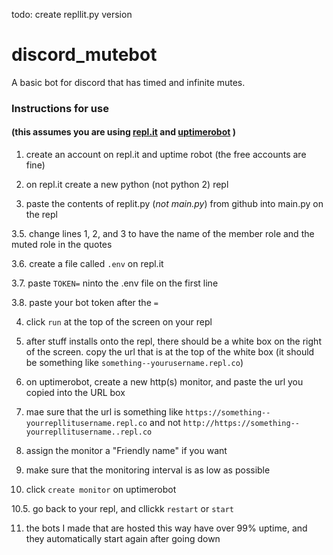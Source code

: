 todo: create repllit.py version

# discord_mutebot
A basic bot for discord that has timed and infinite mutes.

### Instructions for use
#### (this assumes you are using [repl.it](https://repl.it/) and [uptimerobot](https://uptimerobot.com/login?rt=https://uptimerobot.com/dashboard#) )

1. create an account on repl.it and uptime robot (the free accounts are fine)

2. on repl.it create a new python (not python 2) repl

3. paste the contents of replit.py (*not main.py*) from github into main.py on the repl

3.5. change lines 1, 2, and 3 to have the name of the member role and the muted role in the quotes

3.6. create a file called `.env` on repl.it

3.7. paste `TOKEN=` ninto the .env file on the first line

3.8. paste your bot token after the `=`

4. click `run` at the top of the screen on your repl

5. after stuff installs onto the repl, there should be a white box on the right of the screen. copy the url that is at the top of the white box (it should be something like `something--yourusername.repl.co`)

6. on uptimerobot, create a new http(s) monitor, and paste the url you copied into the URL box

7. mae sure that the url is something like `https://something--yourrepllitusername.repl.co` and not `http://https://something--yourrepllitusername..repl.co`

8. assign the monitor a "Friendly name" if you want

9. make sure that the monitoring interval is as low as possible

10. click `create monitor` on uptimerobot

10.5. go back to your repl, and cllickk `restart` or `start`

11. the bots I made that are hosted this way have over 99% uptime, and they automatically start again after going down
